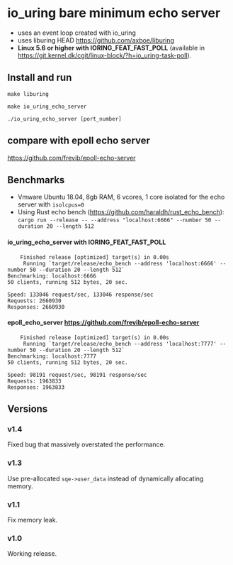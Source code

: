 # io_uring bare minimum echo server
* uses an event loop created with io_uring
* uses liburing HEAD https://github.com/axboe/liburing
* __Linux 5.6 or higher with IORING_FEAT_FAST_POLL__ (available in https://git.kernel.dk/cgit/linux-block/?h=io_uring-task-poll).


## Install and run
`make liburing`

`make io_uring_echo_server`

`./io_uring_echo_server [port_number]`

## compare with epoll echo server
https://github.com/frevib/epoll-echo-server


## Benchmarks

* Vmware Ubuntu 18.04, 8gb RAM, 6 vcores, 1 core isolated for the echo server with `isolcpus=0`
* Using Rust echo bench (https://github.com/haraldh/rust_echo_bench): `cargo run --release -- --address "localhost:6666" --number 50 --duration 20 --length 512`

#### io_uring_echo_server with IORING_FEAT_FAST_POLL
```
    Finished release [optimized] target(s) in 0.00s
     Running `target/release/echo_bench --address 'localhost:6666' --number 50 --duration 20 --length 512`
Benchmarking: localhost:6666
50 clients, running 512 bytes, 20 sec.

Speed: 133046 request/sec, 133046 response/sec
Requests: 2660930
Responses: 2660930
```



#### epoll_echo_server https://github.com/frevib/epoll-echo-server
```
    Finished release [optimized] target(s) in 0.00s
     Running `target/release/echo_bench --address 'localhost:7777' --number 50 --duration 20 --length 512`
Benchmarking: localhost:7777
50 clients, running 512 bytes, 20 sec.

Speed: 98191 request/sec, 98191 response/sec
Requests: 1963833
Responses: 1963833
```




## Versions

### v1.4
Fixed bug that massively overstated the performance.

### v1.3
Use pre-allocated `sqe->user_data` instead of dynamically allocating memory.

### v1.1
Fix memory leak.

### v1.0
Working release.